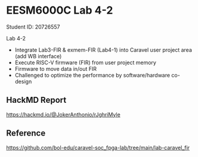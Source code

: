 # EESM6000C Lab 4-2
Student ID: 20726557

Lab 4-2 
* Integrate Lab3-FIR & exmem-FIR (Lab4-1) into Caravel user project area (add WB interface)
* Execute RISC-V firmware (FIR) from user project memory
* Firmware to move data in/out FIR
* Challenged to optimize the performance by software/hardware co-design

## HackMD Report
https://hackmd.io/@JokerAnthonio/rJghriMyle

## Reference
https://github.com/bol-edu/caravel-soc_fpga-lab/tree/main/lab-caravel_fir
